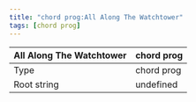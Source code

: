 ```yaml
---
title: "chord prog:All Along The Watchtower"
tags: [chord prog]
---
```


|All Along The Watchtower|chord prog|
|---|---|
|Type|chord prog|
|Root string|undefined|

